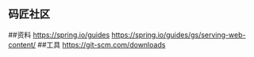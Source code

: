 ## 码匠社区


##资料
https://spring.io/guides
 https://spring.io/guides/gs/serving-web-content/
##工具
https://git-scm.com/downloads
